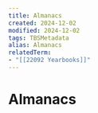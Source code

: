 ```yaml
---
title: Almanacs
created: 2024-12-02
modified: 2024-12-02
tags: TBSMetadata
alias: Almanacs
relatedTerm:
- "[[22092 Yearbooks]]"
---
```

# Almanacs
